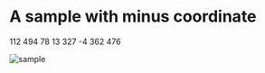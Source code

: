 # A sample with minus coordinate
112 494
78 13
327 -4
362 476

![sample](Rotated-BoundingBox/Issues/m-2.png)

